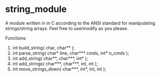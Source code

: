 # string_module
A module written in in C according to the ANSI standard for manipulating strings/string arrays. 
Feel free to use/modify as you please. 

Functions: 

1.  int 	build_string( char, char** );
2.  int 	parse_string( char* line, char*** cmds, int* n_cmds );
3.  int   add_string( char**, char***, int* );
4.  int   add_strings( char***, char***, int, int );
5.  int 	move_strings_down( char***, int*, int, int );
